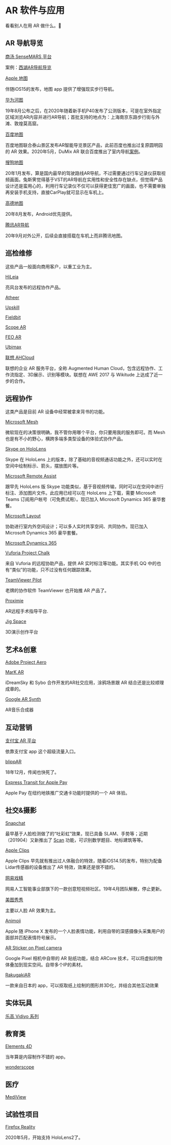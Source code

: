 # AR 软件与应用

看看别人在用 AR 做什么。🤔


## AR 导航导览
[商汤 SenseMARS 平台](#)

案例：[西湖AR导航导览](https://mp.weixin.qq.com/s/KGftgrBm6dKjuVnD6_C_XA)

[Apple 地图](https://www.apple.com.cn/newsroom/2021/06/ios-15-brings-powerful-new-features-to-stay-connected-focus-explore-and-more/)

伴随iOS15的发布，地图 app 提供了增强现实步行导航。

[华为河图](https://consumer.huawei.com/cn/press/news/2019/huawei-cyberverse-a-new-world/)

19年8月公布之后，在2020年随着新手机P40发布了公测版本，可是在室外指定区域浏览AR内容并进行AR导航；首批支持的地点为：上海南京东路步行街与外滩、敦煌莫高窟。

[百度地图](#)

百度地图联合泰山景区发布AR智能导览景区产品，此前百度也推出过复原圆明园的 AR 效果。2020年5月，DuMix AR 联合百度推出了室内导航[案例](https://dy.163.com/v2/article/detail/FCMGT9T205119CJA.html)。

[搜狗地图](https://tech.qq.com/a/20200109/080075.htm)

20年1月发布，算是国内最早的驾驶路线AR导航，不过需要通过行车记录仪获取视频画面。兔斯霁觉得基于VST的AR导航在实用性和安全性存在缺点，但觉得产品设计还是蛮用心的，利用行车记录仪不仅可以获得更佳宽广的画面，也不需要单独再安装手机支持，直接CarPlay就可显示在车机上。

[高德地图](https://www.cnbeta.com/articles/tech/1018051.htm)

20年8月发布，Android优先提供。

[腾讯AR导航](https://yivian.com/news/77873.html)

20年9月对外公开，后续会直接搭载在车机上而非腾讯地图。


## 巡检维修

这些产品一般面向商用客户，以重工业为主。

[HiLeia](https://hiar.com/product/hileia)

亮风台发布的远程协作产品。

[Atheer](http://www.atheerair.com/)

[Upskill](https://upskill.io/)

[Fieldbit](https://www.fieldbit.net/)

[Scope AR](http://www.scopear.com/)

[FEO AR](https://www.feo-ar.com/)

[Ubimax](http://www.ubimax.de/index.php/en/)

[联想 AHCloud](http://www.lenovo-ar.com/ahcloud.html)

联想的企业 AR 服务平台，全称 Augmented Human Cloud，包含远程协作、工作流指定、3D展示、识别等模块。联想在 AWE 2017 与 Wikitude 上达成了近一步的合作。


## 远程协作

这类产品是目前 AR 设备中经常被拿来背书的功能。

[Microsoft Mesh](https://www.microsoft.com/en-us/mesh)

微软现在的决策很明确，我不管你用哪个平台，你只要用我的服务即可。而 Mesh 也是有不小的野心，横跨多端多类型设备的体验式协作产品。

[Skype on HoloLens](https://www.microsoft.com/en-us/hololens/apps/skype)

Skype 在 HoloLens 上的版本，除了基础的音视频通话功能之外，还可以实时在空间中绘制标示、箭头，摆放图片等。

[Microsoft Remote Assist](https://dynamics.microsoft.com/en-us/mixed-reality/remote-assist/)

跟早先 HoloLens 版 Skype 功能类似，基于音视频传输，同时可以在空间中进行标注、添加图片文件。此应用已经可以在 HoloLens 上下载，需要 Microsoft Teams 订阅用户帐号（可免费试用）。现已加入 Microsoft Dynamics 365 豪华套餐。

[Microsoft Layout](https://dynamics.microsoft.com/en-us/mixed-reality/layout/)

协助进行室内外空间设计；可以多人实时共享空间、共同协作。现已加入 Microsoft Dynamics 365 豪华套餐。

[Microsoft Dynamics 365](https://dynamics.microsoft.com/en-us/)

[Vuforia Project Chalk](https://developer.vuforia.com/projectchalk)

来自 Vuforia 的远程协助产品，提供 AR 实时标注等功能。其实手机 QQ 中的也有“类似”的功能，只不过没有任何跟踪效果。

[TeamViewer Pilot](https://www.teamviewer.com/en-us/solutions/augmented-reality-remote-support/#gref)

老牌的协作软件 TeamViewer 也开始推 AR 产品了。

[Proximie](https://proximie.com/)

AR远程手术指导平台.

[Jig Space](https://www.jig.space/)

3D演示创作平台


## 艺术&创意

[Adobe Project Aero](https://www.adobe.com/products/projectaero.html)

[MarK AR](http://mark.app)

iDreamSky 和 Sybo 合作开发的AR社交应用，涂鸦场景跟 AR 结合还是比较顺理成章的。

[Google AR Synth](https://artsandculture.google.com/story/7AUBadCIL5Tnow)

AR音乐合成器



## 互动营销

[支付宝 AR 平台](https://render.alipay.com/p/s/real/index)

依靠支付宝 app 这个超级流量入口。

[blippAR](https://www.blippar.com/)
 
 18年12月，传闻也快死了。

[Express Transit for Apple Pay](https://transit.applepay.apple/new-york#callout-quicklook)

Apple Pay 在纽约地铁推广交通卡功能时提供的一个 AR 体验。



## 社交&摄影

[Snapchat](https://www.snapchat.com/)

最早基于人脸检测做了的“吐彩虹”效果，现已具备 SLAM、手势等；近期（201904）又新推出了 [Scan](https://techcrunch.com/2019/04/04/snapchat-scan-platform/) 功能，可识别数学题目、地标建筑等等。

[Apple Clips](https://www.apple.com/clips/)

Apple Clips 早先就有推出过人体融合的特效，随着iOS14.5的发布，特别为配备Lidar传感器的设备推出了 AR 特效，效果还是很不错的。

[网易戏精](https://xijing.netease.com/)

网易人工智能事业部旗下的一款创意短视频社区。19年4月团队解散，停止更新。

[美图秀秀](https://itunes.apple.com/cn/app/%E7%BE%8E%E5%9B%BE%E7%A7%80%E7%A7%80/id416048305?mt=8)

主要以人脸 AR 效果为主。

[Animoji](https://www.youtube.com/watch?v=Kkq8a6AV3HM)

Apple 随 iPhone X 发布的一个人脸表情功能，利用自带的深感摄像头采集用户的面部并匹配表情符号展示。

[AR Sticker on Pixel camera](https://www.youtube.com/watch?v=DoS7VwKd0Ys)

Google Pixel 相机中自带的 AR 贴纸功能，结合 ARCore 技术，可以将虚拟的物体叠加到现实空间。自带多个IP的素材。

[RakugakiAR](https://apps.apple.com/hk/app/rakugakiar/id1515215584)

一款来自日本的 app，可以抠取纸上绘制的图形并3D化，并结合其他互动效果


## 实体玩具

[乐高 Vidiyo 系列](https://cn.engadget.com/lego-vidiyo-sets-announced-010049298.html)



## 教育类

[Elements 4D](https://www.kickstarter.com/projects/daqri/elements-4d-interactive-blocks/posts)

当年算是内容制作不错的 app。

[wonderscope](https://wonderscope.com/)

## 医疗

[MediView](https://mediview.com/)


## 试验性项目
[Firefox Reality](https://mixedreality.mozilla.org/firefox-reality/)

2020年5月，开始支持 HoloLens2了。